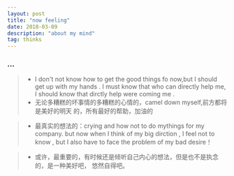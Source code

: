 ```yaml
---
layout: post
title: "now feeling"
date: 2018-03-09
description: "about my mind"
tag: thinks
---
```


### ...

> * I don't not know how to get the good things fo now,but I should 
get up with my hands . I must know that who can directly help me, I 
should know that dirctly help were coming 
me .
> * 无论多糟糕的坏事情的多糟糕的心情的，camel down myself,前方都将是美好的明天
的，所有最好的帮助，加油的

> * 最真实的想法的：crying and how not to do mythings for my company.
but now when I think of my big dirction , I feel not to know , but I 
also have to face the problem of my bad desire！

> * 或许，最重要的，有时候还是倾听自己内心的想法，但是也不是执念的，是一种美好吧，
悠然自得吧。

